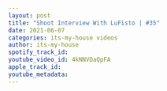 ```yaml
---
layout: post
title: "Shoot Interview With LuFisto | #35"
date: 2021-06-07
categories: its-my-house videos
author: its-my-house
spotify_track_id: 
youtube_video_id: 4kNNVDaQpFA
apple_track_id: 
youtube_metadata: 
---
```

